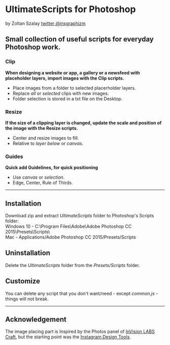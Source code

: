 # UltimateScripts for Photoshop
by Zoltan Szalay [twitter @insgraphizm](https://twitter.com/insgraphizm)

## Small collection of useful scripts for everyday Photoshop work.

### Clip
**When designing a website or app, a gallery or a newsfeed with placeholder layers, import images with the Clip scripts.**
- Place images from a folder to selected placerholder layers.
- Replace *all* or *selected* clips with new images.
- Folder selection is stored in a txt file on the Desktop.

### Resize
**If the size of a clipping layer is changed, update the scale and position of the image with the Resize scripts.**
- Center and resize images to fill.
- Relative to *layer below* or *canvas*.

### Guides
**Quick add Guidelines, for quick positioning**
- Use *canvas* or *selection*.
- Edge, Center, Rule of Thirds.

---

## Installation
Download zip and extract *UltimateScripts* folder to Photoshop's Scripts folder:  
Windows 10 - C:\Program Files\Adobe\Adobe Photoshop CC 2015\Presets\Scripts\  
Mac - Applications/Adobe Photoshop CC 2015/Presets/Scripts

## Uninstallation
Delete the *UltimateScripts* folder from the *Presets/Scripts* folder.

## Customize
You can delete any script that you don't want/need - except *common.js* - things will not break.

---

## Acknowledgement
The image placing part is Inspired by the Photos panel of [InVision LABS Craft](https://www.invisionapp.com/craft), but the starting point was the [Instagram Design Tools](https://github.com/iansilber/ig-design-tools).
